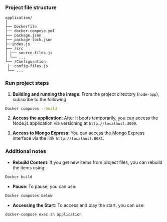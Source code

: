 ### Project file structure
```
application/
│
├── Dockerfile
├── docker-compose.yml
├── package.json
├── package-lock.json
├──index.js
├── /src
│ ├── source-files.js
│ └── ...
└── /Configuration
 ├──config-files.js
 └── ...
```

### Run project steps

1. **Building and running the image**:
 From the project directory (`node-app`), subscribe to the following:
 ``` bash
 Docker composes --build
 ```

2. **Access the application**:
 After it boots temporarily, you can access the Node.js application via versioning at `http://localhost:3000`.

3. **Access to Mongo Express**:
 You can access the Mongo Express interface via the link `http://localhost:8081`.

### Additional notes
- **Rebuild Content**: If you get new items from project files, you can rebuild the items using:
 ``` bash
 Docker build
 ```

- **Pause**: To pause, you can use:
 ``` bash
 Docker composes below
 ```

- **Accessing the Start**: To access and play the start, you can use:
 ``` bash
 docker-compose exec sh application
 ```